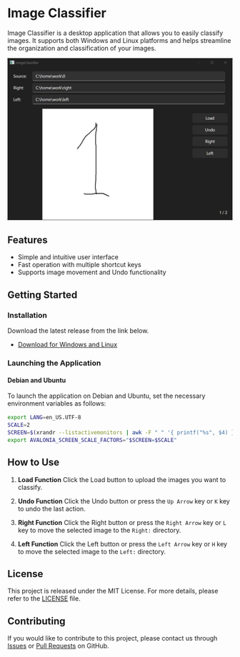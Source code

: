 # Image Classifier

Image Classifier is a desktop application that allows you to easily classify images. It supports both Windows and Linux platforms and helps streamline the organization and classification of your images.

![Demo](/docs/demo.png)

## Features

- Simple and intuitive user interface
- Fast operation with multiple shortcut keys
- Supports image movement and Undo functionality

## Getting Started

### Installation

Download the latest release from the link below.

- [Download for Windows and Linux](https://github.com/lyrise/image-classifier-cs/releases)

### Launching the Application

#### Debian and Ubuntu

To launch the application on Debian and Ubuntu, set the necessary environment variables as follows:

```sh
export LANG=en_US.UTF-8
SCALE=2
SCREEN=$(xrandr --listactivemonitors | awk -F " " '{ printf("%s", $4) }')
export AVALONIA_SCREEN_SCALE_FACTORS="$SCREEN=$SCALE"
```

## How to Use

1. **Load Function**
   Click the Load button to upload the images you want to classify.

2. **Undo Function**
   Click the Undo button or press the `Up Arrow` key or `K` key to undo the last action.

3. **Right Function**
   Click the Right button or press the `Right Arrow` key or `L` key to move the selected image to the `Right:` directory.

4. **Left Function**
   Click the Left button or press the `Left Arrow` key or `H` key to move the selected image to the `Left:` directory.

## License

This project is released under the MIT License. For more details, please refer to the [LICENSE](LICENSE.txt) file.

## Contributing

If you would like to contribute to this project, please contact us through [Issues](https://github.com/lyrise/image-classifier-cs/issues) or [Pull Requests](https://github.com/lyrise/image-classifier-cs/pulls) on GitHub.
